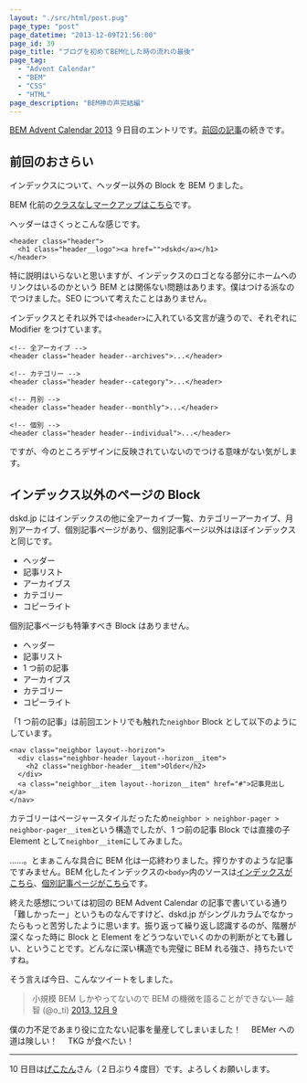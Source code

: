 ```yaml
---
layout: "./src/html/post.pug"
page_type: "post"
page_datetime: "2013-12-09T21:56:00"
page_id: 39
page_title: "ブログを初めてBEM化した時の流れの最後"
page_tag:
  - "Advent Calendar"
  - "BEM"
  - "CSS"
  - "HTML"
page_description: "BEM神の声完結編"
---
```


[BEM Advent Calendar 2013](http://www.adventar.org/calendars/61) ９日目のエントリです。[前回の記事](/archives/38.html "ブログを初めてBEM化した時の流れの続き")の続きです。

## 前回のおさらい

インデックスについて、ヘッダー以外の Block を BEM りました。

BEM 化前の[クラスなしマークアップはこちら](/misc/getting-start-bem/planemarkup.txt)です。

ヘッダーはさくっとこんな感じです。

```
<header class="header">
  <h1 class="header__logo"><a href="">dskd</a></h1>
</header>
```

特に説明はいらないと思いますが、インデックスのロゴとなる部分にホームへのリンクはいるのかという BEM とは関係ない問題はあります。僕はつける派なのでつけました。SEO について考えたことはありません。

インデックスとそれ以外では`<header>`に入れている文言が違うので、それぞれに Modifier をつけています。

```
<!-- 全アーカイブ -->
<header class="header header--archives">...</header>

<!-- カテゴリー -->
<header class="header header--category">...</header>

<!-- 月別 -->
<header class="header header--monthly">...</header>

<!-- 個別 -->
<header class="header header--individual">...</header>
```

ですが、今のところデザインに反映されていないのでつける意味がない気がします。

## インデックス以外のページの Block

dskd.jp にはインデックスの他に全アーカイブ一覧、カテゴリーアーカイブ、月別アーカイブ、個別記事ページがあり、個別記事ページ以外はほぼインデックスと同じです。

- ヘッダー
- 記事リスト
- アーカイブス
- カテゴリー
- コピーライト

個別記事ページも特筆すべき Block はありません。

- ヘッダー
- 記事リスト
- 1 つ前の記事
- アーカイブス
- カテゴリー
- コピーライト

「1 つ前の記事」は前回エントリでも触れた`neighbor` Block として以下のようにしています。

```
<nav class="neighbor layout--horizon">
  <div class="neighbor-header layout--horizon__item">
    <h2 class="neighbor-header__item">Older</h2>
  </div>
  <a class="neighbor__item layout--horizon__item" href="#">記事見出し</a>
</nav>
```

カテゴリーはページャースタイルだったため`neighbor > neighbor-pager > neighbor-pager__item`という構造でしたが、1 つ前の記事 Block では直接の子 Element として`neighbor__item`にしてみました。

......。とまぁこんな具合に BEM 化は一応終わりました。搾りかすのような記事ですみません。BEM 化したインデックスの`<body>`内のソースは[インデックスがこちら](/misc/getting-start-bem/bemmarkup_index.txt)、[個別記事ページがこちら](/misc/getting-start-bem/bemmarkup_individual.txt)です。

終えた感想については初回の BEM Advent Calendar の記事で書いている通り「難しかったー」というものなんですけど、dskd.jp がシングルカラムでなかったらもっと苦労したように思います。振り返って繰り返し認識するのが、階層が深くなった時に Block と Element をどうつないでいくのかの判断がとても難しい、ということです。どんなに深い構造でも完璧に BEM れる強さ、持ちたいですね。

そう言えば今日、こんなツイートをしました。

<blockquote class="twitter-tweet" lang="ja">小規模 BEM しかやってないので BEM の機微を語ることができない&mdash; 越智 (@o_ti) <a href="https://twitter.com/o_ti/statuses/409978207471804417">2013, 12月 9</a></blockquote>
<script async src="//platform.twitter.com/widgets.js"></script>

僕の力不足であまり役に立たない記事を量産してしまいました！　 BEMer への道は険しい！　 TKG が食べたい！

---

10 日目は[げこたん](http://www.adventar.org/users/2)さん（２日ぶり４度目）です。よろしくお願いします。
